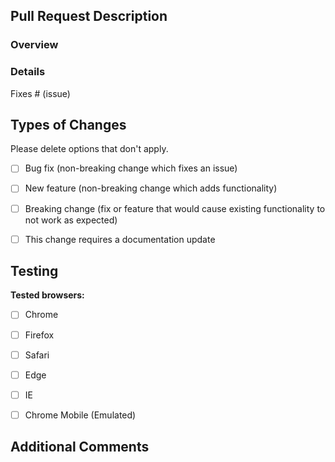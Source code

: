 ## Pull Request Description

### Overview
<!-- Describe what this PR changes and the motivation for creating it -->

### Details
<!-- List out changes and additions made in this pull request -->

<!-- List any issue numbers that this addresses -->
Fixes # (issue)


## Types of Changes

Please delete options that don't apply.

* [ ] Bug fix (non-breaking change which fixes an issue)
* [ ] New feature (non-breaking change which adds functionality)
* [ ] Breaking change (fix or feature that would cause existing functionality to not work as expected)
* [ ] This change requires a documentation update


## Testing
<!-- Describe how changes were verified -->

<!-- List which browser drivers PR was tested with (if applicable) -->
**Tested browsers:** 
* [ ] Chrome
* [ ] Firefox
* [ ] Safari
* [ ] Edge
* [ ] IE
* [ ] Chrome Mobile (Emulated)


## Additional Comments
<!-- Add any additional comments here -->

